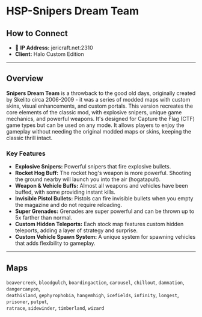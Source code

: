 # HSP-Snipers Dream Team

## How to Connect

* 🔗 **IP Address:** jericraft.net:2310
* **Client:** Halo Custom Edition

---

## Overview

**Snipers Dream Team** is a throwback to the good old days, originally created by Skelito circa 2006-2009 - it was a series of modded maps with custom skins, visual enhancements, and custom portals. This version recreates the core elements of the classic mod, with explosive snipers, unique game mechanics, and powerful weapons. It's designed for Capture the Flag (CTF) game types but can be used on any mode. It allows players to enjoy the gameplay without needing the original modded maps or skins, keeping the classic thrill intact.

### Key Features

- **Explosive Snipers:** Powerful snipers that fire explosive bullets.
- **Rocket Hog Buff:** The rocket hog's weapon is more powerful. Shooting the ground nearby will launch you into the air (hogatapult).
- **Weapon & Vehicle Buffs:** Almost all weapons and vehicles have been buffed, with some providing instant kills.
- **Invisible Pistol Bullets:** Pistols can fire invisible bullets when you empty the magazine and do not require reloading.
- **Super Grenades:** Grenades are super powerful and can be thrown up to 5x farther than normal.
- **Custom Hidden Teleports:** Each stock map features custom hidden teleports, adding a layer of strategy and surprise.
- **Custom Vehicle Spawn System:** A unique system for spawning vehicles that adds flexibility to gameplay.

---

## Maps

`beavercreek`, `bloodgulch`, `boardingaction`, `carousel`, `chillout`, `damnation`, `dangercanyon`,  
`deathisland`, `gephyrophobia`, `hangemhigh`, `icefields`, `infinity`, `longest`, `prisoner`, `putput`,  
`ratrace`, `sidewinder`, `timberland`, `wizard`